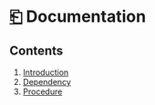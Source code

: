 # [⎗](../README.md) Documentation

## Contents

1. [Introduction](./introduction/README.md)
2. [Dependency](./dependency/README.md)
3. [Procedure](./procedure/README.md)
